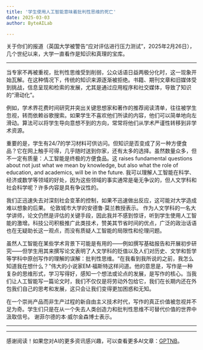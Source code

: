 ```yaml
---
title: '学生使用人工智能意味着批判性思维的死亡'
date: 2025-03-03
author: ByteAILab

---
```


关于你们的报道（英国大学被警告“应对评估进行压力测试”，2025年2月26日），几个世纪以来，大学一直看作是知识和真理的宝库。

---
当专家不再被重视，批判性思维受到削弱，公众话语日益两极分化时，这一现象开始瓦解。在这种情况下，传统的知识来源逐渐被拒绝。书籍、期刊文章和旧媒体受到挑战，信息呈现和检索的发展，尤其是通过应用程序和社交媒体，导致了知识的“滑动化”。

例如，学术界花费时间研究并突出关键思想家和著作的推荐阅读清单，往往被学生忽视，转而依赖谷歌搜索。如果学生不喜欢他们所读的内容，他们可以简单地向左滑动。算法可以将学生导向意想不到的方向，常常将他们从学术严谨性转移到非学术资源。

重要的是，学生有24/7的学习材料可供访问。但知识是否变成了另一种方便食品？它在网上触手可得，几乎随时送到你家，还有太多的选择。虽然数量众多，但不一定有质量：人工智能是终极的方便食品。这 raises fundamental questions about not just what we mean by knowledge, but also what the role of education, and academics, will be in the future. 我可以理解人工智能在科学、经济或数学等领域的好处，因为这些领域的事实通常是毫无争议的，但人文学科和社会科学呢？许多内容是具有争议性的。

我们正迅速失去对深刻社会变革的控制，如果不迅速做出反应，这可能对大学造成难以想象的后果。 伦敦城市大学的安德鲁·莫兰教授表示。 作为人文学科的一名大学讲师，论文仍然是评估的关键手段，因此我并不感到惊讶，听到学生使用人工智能的激增。科技公司积极推广此类技术，赞美其节省时间的优点，广泛的政治话语也在无疑助长这一观点，而没有质疑人工智能的局限性和伦理问题。

虽然人工智能在某些学术背景下可能是有用的——例如撰写基础报告和开展初步研究——但学生用其来撰写论文表明了人文学科的贬值以及人们对历史、文学和哲学等学科中原创写作的理解的误解：批判性思维。“在我看到我所说的之前，我怎么知道我在想什么？”伟大的小说家EM·福斯特这样问道。他的意思是，写作是一种复杂的思维形式，学习写得好，感知一个想法或论点的发展，是写作的核心。当我们让人工智能写一篇论文时，我们不仅仅是将劳动外包给它，我们在长期内还在外包我们自己的思考和发展，这只会让我们变得更加困惑和无知。

在一个崇尚产品而非生产过程的新自由主义技术时代，写作的真正价值被忽视并不足为奇。学生们只是在从一个失去人类创造力和批判性思维不可替代价值的世界中汲取信号。 谢菲尔德的本·威尔金森博士表示。

---
---
感谢阅读！如果您对AI的更多资讯感兴趣，可以查看更多AI文章：[GPTNB](https://gptnb.com)。